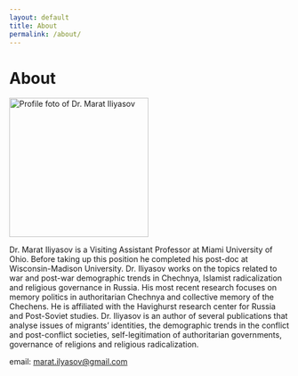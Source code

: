 ```yaml
---
layout: default
title: About
permalink: /about/
---
```

# About 

<img height="250px" src="https://marat-iliyasov.github.io/assets/img/Marat.JPG" alt="Profile foto of Dr. Marat Iliyasov">

Dr. Marat Iliyasov is a Visiting Assistant Professor at Miami University of Ohio. Before taking up this position he completed his post-doc at Wisconsin-Madison University. Dr. Iliyasov works on the topics related to war and post-war demographic trends in Chechnya, Islamist radicalization and religious governance in Russia. His most recent research focuses on memory politics in authoritarian Chechnya and collective memory of the Chechens. He is affiliated with the Havighurst research center for Russia and Post-Soviet studies. Dr. Iliyasov is an author of several publications that analyse issues of migrants’ identities, the demographic trends in the conflict and post-conflict societies, self-legitimation of authoritarian governments, governance of religions and religious radicalization. 

email: marat.ilyasov@gmail.com
